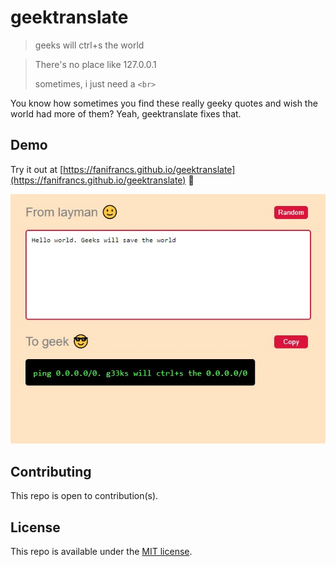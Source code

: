 # geektranslate

> geeks will ctrl+s the world

> There's no place like 127.0.0.1
> 
> sometimes, i just need a `<br>`

You know how sometimes you find these really geeky quotes and wish the world had more of them? Yeah, geektranslate fixes that. 

## Demo

Try it out at [https://fanifrancs.github.io/geektranslate](https://fanifrancs.github.io/geektranslate) 👏

![](demo.jpg)

## Contributing

This repo is open to contribution(s).

## License

This repo is available under the [MIT license](LICENSE).
